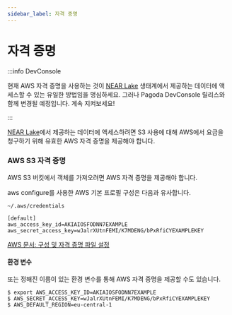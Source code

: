 ```yaml
---
sidebar_label: 자격 증명
---
```


# 자격 증명

:::info DevConsole

현재 AWS 자격 증명을 사용하는 것이 [NEAR Lake](/tools/realtime#near-lake-indexer) 생태계에서 제공하는 데이터에 액세스할 수 있는 유일한 방법임을 명심하세요. 그러나 Pagoda DevConsole 릴리스와 함께 변경될 예정입니다. 계속 지켜보세요!

:::

[NEAR Lake](/tools/realtime#near-lake-indexer)에서 제공하는 데이터에 액세스하려면 S3 사용에 대해 AWS에서 요금을 청구하기 위해 유효한 AWS 자격 증명을 제공해야 합니다.

### AWS S3 자격 증명

AWS S3 버킷에서 객체를 가져오려면 AWS 자격 증명을 제공해야 합니다.

aws configure를 사용한 AWS 기본 프로필 구성은 다음과 유사합니다.

```
~/.aws/credentials
```

```
[default]
aws_access_key_id=AKIAIOSFODNN7EXAMPLE
aws_secret_access_key=wJalrXUtnFEMI/K7MDENG/bPxRfiCYEXAMPLEKEY
```

[AWS 문서: 구성 및 자격 증명 파일 설정](https://docs.aws.amazon.com/cli/latest/userguide/cli-configure-files.html)

#### 환경 변수

또는 정해진 이름이 있는 환경 변수를 통해 AWS 자격 증명을 제공할 수도 있습니다.

```
$ export AWS_ACCESS_KEY_ID=AKIAIOSFODNN7EXAMPLE
$ AWS_SECRET_ACCESS_KEY=wJalrXUtnFEMI/K7MDENG/bPxRfiCYEXAMPLEKEY
$ AWS_DEFAULT_REGION=eu-central-1
```
